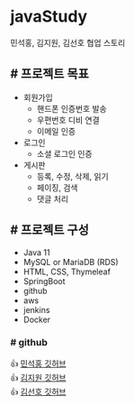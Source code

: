 # javaStudy
민석홍, 김지원, 김선호 협업 스토리

## # 프로젝트 목표
- 회원가입
  - 핸드폰 인증번호 발송
  - 우편번호 디비 연결
  - 이메일 인증
- 로그인
  - 소셜 로그인 인증
- 게시판
  - 등록, 수정, 삭제, 읽기
  - 페이징, 검색
  - 댓글 처리 

## # 프로젝트 구성
- Java 11
- MySQL or MariaDB (RDS)
- HTML, CSS, Thymeleaf
- SpringBoot
- github
- aws
- jenkins
- Docker

### # github
 👍 [민석홍 깃허브](https://github.com/sukhong17)<br>
 👍 [김지원 깃허브](https://github.com/k1mjiwon)<br>
 👍 [김선호 깃허브](https://github.com/kimsunho940904)<br>
